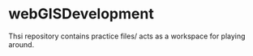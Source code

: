 # webGISDevelopment
Thsi repository contains practice files/ acts as a workspace for playing around. 
